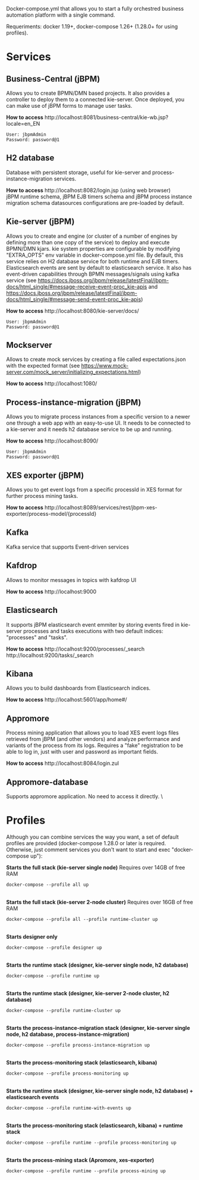 
Docker-compose.yml that allows you to start a fully orchestred business automation platform with a single command.

Requeriments: docker 1.19+, docker-compose 1.26+ (1.28.0+ for using profiles).

# Services

## Business-Central (jBPM)

Allows you to create BPMN/DMN based projects. It also provides a controller to deploy them to a connected kie-server. Once deployed, you can make use of jBPM forms to manage user tasks.

**How to access**
http://localhost:8081/business-central/kie-wb.jsp?locale=en_EN

    User: jbpmAdmin
    Password: password@1

## H2 database
Database with persistent storage, useful for kie-server and process-instance-migration services.

**How to access**
http://localhost:8082/login.jsp (using web browser)\
jBPM runtime schema, jBPM EJB timers schema and jBPM process instance migration schema datasources configurations are pre-loaded by default. 

## Kie-server (jBPM)
Allows you to create and engine (or cluster of a number of engines by defining more than one copy of the service) to deploy and execute BPMN/DMN kjars. kie system properties are configurable by modifying "EXTRA_OPTS" env variable in docker-compose.yml file.
By default, this service relies on H2 database service for both runtime and EJB timers. Elasticsearch events are sent by default to elasticsearch service. It also has event-driven capabilities through BPMN messages/signals using kafka service (see https://docs.jboss.org/jbpm/release/latestFinal/jbpm-docs/html_single/#message-receive-event-proc_kie-apis and https://docs.jboss.org/jbpm/release/latestFinal/jbpm-docs/html_single/#message-send-event-proc_kie-apis)

**How to access**
http://localhost:8080/kie-server/docs/

    User: jbpmAdmin
    Password: password@1

## Mockserver
Allows to create mock services by creating a file called expectations.json with the expected format (see https://www.mock-server.com/mock_server/initializing_expectations.html)

**How to access**
http://localhost:1080/<your-created-mock-service>

## Process-instance-migration (jBPM)
Allows you to migrate process instances from a specific version to a newer one through a web app with an easy-to-use UI. It needs to be connected to a kie-server and it needs h2 database service to be up and running.

**How to access**
http://localhost:8090/

    User: jbpmAdmin
    Password: password@1

## XES exporter (jBPM)
Allows you to get event logs from a specific processId in XES format for further process mining tasks.

**How to access**
http://localhost:8089/services/rest/jbpm-xes-exporter/process-model/{processId}

## Kafka
Kafka service that supports Event-driven services

## Kafdrop
Allows to monitor messages in topics with kafdrop UI

**How to access**
http://localhost:9000

## Elasticsearch
It supports jBPM elasticsearch event emmiter by storing events fired in kie-server processes and tasks executions with two default indices: "processes" and "tasks".

**How to access**
http://localhost:9200/processes/_search
http://localhost:9200/tasks/_search


## Kibana
Allows you to build dashboards from Elasticsearch indices.

**How to access**
http://localhost:5601/app/home#/

## Appromore
Process mining application that allows you to load XES event logs files retrieved from jBPM (and other vendors) and analyze performance and variants of the process from its logs.
Requires a "fake" registration to be able to log in, just with user and password as important fields.

**How to access**
http://localhost:8084/login.zul


## Appromore-database
Supports appromore application. No need to access it directly.
\



# Profiles
Although you can combine services the way you want, a set of default profiles are provided (docker-compose 1.28.0 or later is required. Otherwise, just comment services you don't want to start and exec "docker-compose up"):

**Starts the full stack (kie-server single node)** Requires over 14GB of free RAM

    docker-compose --profile all up
\
**Starts the full stack (kie-server 2-node cluster)** Requires over 16GB of free RAM

    docker-compose --profile all --profile runtime-cluster up
\
**Starts designer only**

    docker-compose --profile designer up
\
**Starts the runtime stack (designer, kie-server single node, h2 database)**

    docker-compose --profile runtime up
\
**Starts the runtime stack (designer, kie-server 2-node cluster, h2 database)**

    docker-compose --profile runtime-cluster up
\
**Starts the process-instance-migration stack (designer, kie-server single node, h2 database, process-instance-migration)**

    docker-compose --profile process-instance-migration up
\
**Starts the process-monitoring stack (elasticsearch, kibana)**

    docker-compose --profile process-monitoring up
\
**Starts the runtime stack (designer, kie-server single node, h2 database) + elasticsearch events**

    docker-compose --profile runtime-with-events up
 \
**Starts the process-monitoring stack (elasticsearch, kibana) + runtime stack**

    docker-compose --profile runtime --profile process-monitoring up
 \
**Starts the process-mining stack (Apromore, xes-exporter)**

    docker-compose --profile runtime --profile process-mining up

